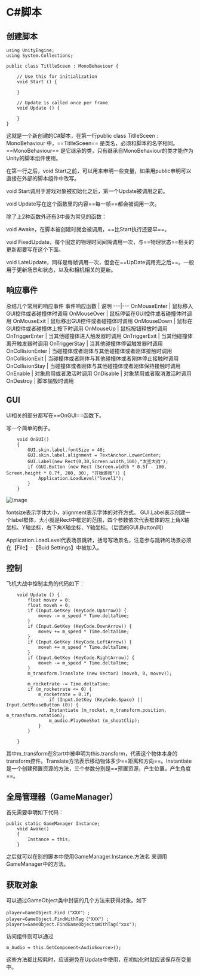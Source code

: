 # C#脚本
## 创建脚本

```
using UnityEngine;
using System.Collections;

public class TitlleSceen : MonoBehaviour {

	// Use this for initialization
	void Start () {
	
	}
	
	// Update is called once per frame
	void Update () {
	
	}
}
```
这就是一个新创建的C#脚本，在第一行public class TitlleSceen : MonoBehaviour 中，==TitlleSceen== 是类名，必须和脚本的名字相同。==MonoBehaviour== 是它继承的类，只有继承自MonoBehaviour的类才能作为Unity的脚本组件使用。

在第一行之后，void Start之前，可以用来申明一些变量，如果用public申明可以直接在外部的脚本组件中改写。

void Start调用于游戏对象被初始化之后，第一个Update被调用之前。

void Update写在这个函数里的内容==每一帧==都会被调用一次。

除了上2种函数外还有3中最为常见的函数：

void Awake，在脚本被创建时就会被调用，==比Start执行还要早==。

void FixedUpdate，每个固定的物理时间间隔调用一次，与==物理状态==相关的更新都要写在这个下面。

void LateUpdate，同样是每帧调用一次，但会在==UpDate调用完之后==。一般用于更新场景和状态，以及和相机相关的更新。

## 响应事件

总结几个常用的响应事件
事件响应函数 | 说明
---|---
OnMouseEnter | 鼠标移入GUI控件或者碰撞体时调用
OnMouseOver | 鼠标停留在GUI控件或者碰撞体时调用
OnMouseExit | 鼠标移出GUI控件或者碰撞体时调用
OnMouseDown | 鼠标在GUI控件或者碰撞体上按下时调用
OnMouseUp | 鼠标按钮释放时调用
OnTriggerEnter | 当其他碰撞体进入触发器时调用
OnTriggerExit | 当其他碰撞体离开触发器时调用
OnTriggerStay | 当其他碰撞体停留触发器时调用
OnCollisionEnter | 当碰撞体或者刚体与其他碰撞体或者刚体接触时调用
OnCollisionExit | 当碰撞体或者刚体与其他碰撞体或者刚体停止接触时调用
OnCollisionStay | 当碰撞体或者刚体与其他碰撞体或者刚体保持接触时调用
OnEnable | 对象启用或者激活时调用
OnDisable | 对象禁用或者取消激活时调用
OnDestroy | 脚本销毁时调用


## GUI
UI相关的部分都写在==OnGUI==函数下。

写一个简单的例子。

```
	void OnGUI()
	{
		GUI.skin.label.fontSize = 48;
		GUI.skin.label.alignment = TextAnchor.LowerCenter;
		GUI.Label(new Rect(0,30,Screen.width,100),"太空大战");
		if (GUI.Button (new Rect (Screen.width * 0.5f - 100, Screen.height * 0.7f, 200, 30), "开始游戏")) {
			Application.LoadLevel("level1");
		}
	}
```
![image](http://note.youdao.com/yws/api/personal/file/63B6BF0DED2A47D39A9648EF26BB0C99?method=download&shareKey=5d4447f8da522f652c016559195ca7a4)

fontsize表示字体大小，alignment表示字体的对齐方式。
GUI.Label表示创建一个label框体，大小就是Rect中框定的范围，四个参数依次代表框体的左上角X轴坐标、Y轴坐标，右下角X轴坐标、Y轴坐标。（后面的GUI.Button同）

Application.LoadLevel代表场景跳转，括号写场景名，注意参与跳转的场景必须在【File】-【Buid Settings】中被加入。

## 控制
飞机大战中控制主角的代码如下：

```
	void Update () {
		float movev = 0;
		float moveh = 0;
		if (Input.GetKey (KeyCode.UpArrow)) {
			movev -= m_speed * Time.deltaTime;
		}
		if (Input.GetKey (KeyCode.DownArrow)) {
			movev += m_speed * Time.deltaTime;
		}
		if (Input.GetKey (KeyCode.LeftArrow)) {
			moveh += m_speed * Time.deltaTime;
		}
		if (Input.GetKey (KeyCode.RightArrow)) {
			moveh -= m_speed * Time.deltaTime;
		}
		m_transform.Translate (new Vector3 (moveh, 0, movev));

		m_rocketrate -= Time.deltaTime;
		if (m_rocketrate <= 0) {
			m_rocketrate = 0.1f;
				if (Input.GetKey (KeyCode.Space) || Input.GetMouseButton (0)) {
				Instantiate (m_rocket, m_transform.position, m_transform.rotation);
				m_audio.PlayOneShot (m_shootClip);
			}
		}

	}
```
其中m_transform在Start中被申明为this.transform，代表这个物体本身的transform控件。Translate方法表示移动物体多少==距离和方向==。Instantiate是一个创建预置资源的方法，三个参数分别是==预置资源，产生位置，产生角度==。

## 全局管理器（GameManager）
首先需要申明如下代码：

```
public static GameManager Instance;
	void Awake()
	{
		Instance = this;
	}
```
之后就可以在别的脚本中使用GameManager.Instance.方法名  来调用GameManager中的方法。

## 获取对象
可以通过GameObject类中封装的几个方法来获得对象。如下
```
player=GameObject.Find（"XXX"）;
player=GameObject.FindWithTag（"XXX"）;
players=GameObject.FindGameObjectsWithTag("xxx");
```
访问组件则可以通过

```
m_Audio = this.GetComponent<AudioSource>();
```
这些方法都比较耗时，应该避免在Update中使用，在初始化时就应该保存在变量中。